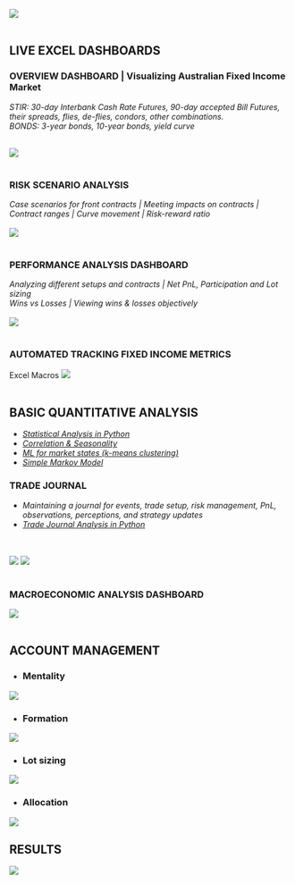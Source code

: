 ![](Screenshots/FTS.png)
<br/>
<br/>

## LIVE EXCEL DASHBOARDS
### OVERVIEW DASHBOARD | Visualizing Australian Fixed Income Market<br/>
*STIR: 30-day Interbank Cash Rate Futures, 90-day accepted Bill Futures, their spreads, flies, de-flies, condors, other combinations.* <br/>
*BONDS: 3-year bonds, 10-year bonds, yield curve*
<br/><br/>

![](Screenshots/DB4.PNG)
<br/><br/>
### RISK SCENARIO ANALYSIS <br/>
*Case scenarios for front contracts | Meeting impacts on contracts | Contract ranges | Curve movement | Risk-reward ratio* 
<br/><br/>
![](Screenshots/sa2.PNG)
<br/><br/>

### PERFORMANCE ANALYSIS DASHBOARD<br/>
*Analyzing different setups and contracts | Net PnL, Participation and Lot sizing <br/>
Wins vs Losses | Viewing wins & losses objectively* 
<br/><br/>
![](Screenshots/pa_final.JPG)
<br/><br/>

### AUTOMATED TRACKING FIXED INCOME METRICS<br/>
Excel Macros
![](Screenshots/macrobp.png)
<br/><br/>


## BASIC QUANTITATIVE ANALYSIS<br/>
- *[Statistical Analysis in Python](https://github.com/s1dewalker/Futures-trading/blob/main/Stats.ipynb)* <br/>
- *[Correlation & Seasonality](https://github.com/s1dewalker/Futures-trading/blob/main/Quantitative-Analysis-(QA)/correlation.ipynb)*
- *[ML for market states (k-means clustering)](https://github.com/s1dewalker/Futures-trading/blob/main/Quantitative-Analysis-(QA)/qtnb1-states.ipynb)* <br/>
- *[Simple Markov Model](https://github.com/s1dewalker/Futures-trading/blob/main/Quantitative-Analysis-(QA)/MARKOV_MODEL.ipynb)* <br/>

### TRADE JOURNAL<br/>
- *Maintaining a journal for events, trade setup, risk management, PnL, observations, perceptions, and strategy updates* <BR/>
- *[Trade Journal Analysis in Python](https://github.com/s1dewalker/Airbnb-listings-NYC/blob/main/Airbnb%20correlation.ipynb](https://github.com/s1dewalker/Futures-trading/blob/main/trade_journal_analysis/tja.ipynb))* <br/>

<br/><br/>
![](Screenshots/TJ.JPG)
![](Screenshots/TJ2.JPG)
<br/><br/>


### MACROECONOMIC ANALYSIS DASHBOARD<br/>
![](Screenshots/ECON_DB.JPG)
<br/><br/>

## ACCOUNT MANAGEMENT<br/>
- ### Mentality
![](Screenshots/mentality.JPG)
- ### Formation
![](Screenshots/formation.JPG)
- ### Lot sizing
![](Screenshots/lot_sizing.JPG)
- ### Allocation
![](Screenshots/allocation.JPG)

## RESULTS
![](Screenshots/pat23.PNG)

